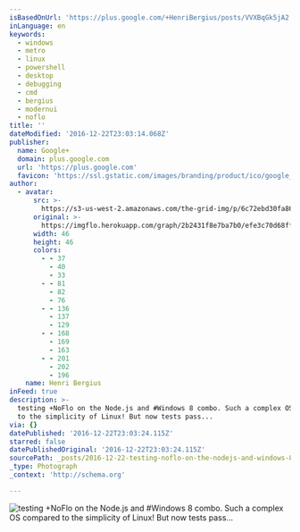 ```yaml
---
isBasedOnUrl: 'https://plus.google.com/+HenriBergius/posts/VVXBqGk5jA2'
inLanguage: en
keywords:
  - windows
  - metro
  - linux
  - powershell
  - desktop
  - debugging
  - cmd
  - bergius
  - modernui
  - noflo
title: ''
dateModified: '2016-12-22T23:03:14.068Z'
publisher:
  name: Google+
  domain: plus.google.com
  url: 'https://plus.google.com'
  favicon: 'https://ssl.gstatic.com/images/branding/product/ico/google_plus_alldp.ico'
author:
  - avatar:
      src: >-
        https://s3-us-west-2.amazonaws.com/the-grid-img/p/6c72ebd30fa86a85168e066bb25540d8860636bc.jpg
      original: >-
        https://imgflo.herokuapp.com/graph/2b2431f8e7ba7b0/efe3c70d68ff0d6a021f3c350ee2481e/noop.jpg?input=https%3A%2F%2Flh3.googleusercontent.com%2F-rTgIpKqTdjs%2FAAAAAAAAAAI%2FAAAAAAABAM8%2F5QywMqMDIrc%2Fs46-c-k-no%2Fphoto.jpg
      width: 46
      height: 46
      colors:
        - - 37
          - 40
          - 33
        - - 81
          - 82
          - 76
        - - 136
          - 137
          - 129
        - - 168
          - 169
          - 163
        - - 201
          - 202
          - 196
    name: Henri Bergius
inFeed: true
description: >-
  testing +NoFlo on the Node.js and #Windows 8 combo. Such a complex OS compared
  to the simplicity of Linux! But now tests pass...
via: {}
datePublished: '2016-12-22T23:03:24.115Z'
starred: false
datePublishedOriginal: '2016-12-22T23:03:24.115Z'
sourcePath: _posts/2016-12-22-testing-noflo-on-the-nodejs-and-windows-8-combo-such-a-c.md
_type: Photograph
_context: 'http://schema.org'

---
```

![testing +NoFlo on the Node.js and #Windows 8 combo. Such a complex OS compared to the simplicity of Linux! But now tests pass...](https://s3-us-west-2.amazonaws.com/the-grid-img/p/61d04da33ff1c9818cbdb401db23cb071a02b026.png)
